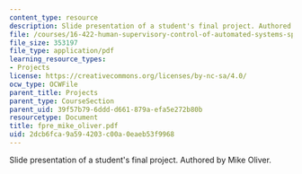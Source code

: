 ```yaml
---
content_type: resource
description: Slide presentation of a student's final project. Authored by Mike Oliver.
file: /courses/16-422-human-supervisory-control-of-automated-systems-spring-2004/2dcb6fca9a594203c00a0eaeb53f9968_fpre_mike_oliver.pdf
file_size: 353197
file_type: application/pdf
learning_resource_types:
- Projects
license: https://creativecommons.org/licenses/by-nc-sa/4.0/
ocw_type: OCWFile
parent_title: Projects
parent_type: CourseSection
parent_uid: 39f57b79-6ddd-d661-879a-efa5e272b80b
resourcetype: Document
title: fpre_mike_oliver.pdf
uid: 2dcb6fca-9a59-4203-c00a-0eaeb53f9968
---
```

Slide presentation of a student's final project. Authored by Mike Oliver.